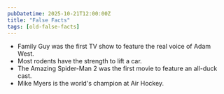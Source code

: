 ```yaml
---
pubDatetime: 2025-10-21T12:00:00Z
title: "False Facts"
tags: [old-false-facts]
---
```


- Family Guy was the first TV show to feature the real voice of Adam West.
- Most rodents have the strength to lift a car.
- The Amazing Spider-Man 2 was the first movie to feature an all-duck cast.
- Mike Myers is the world's champion at Air Hockey.
